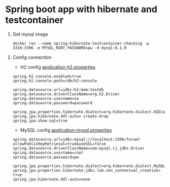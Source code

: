 # Spring boot app with hibernate and testcontainer

1. Get mysql image
    ```shell
    docker run --name spring-hibernate-testcontainer-checking -p 3316:3306 -e MYSQL_ROOT_PASSWORD=pw -d mysql:8.1.0
    ```

2. Config connection

    - H2 config [application-h2.properties](src/main/resources/application-h2.properties)
    ```properties
    spring.h2.console.enabled=true
    spring.h2.console.path=/db/h2-console

    spring.datasource.url=jdbc:h2:mem:testdb
    spring.datasource.driverClassName=org.h2.Driver
    spring.datasource.username=sa
    spring.datasource.password=password

    spring.jpa.properties.hibernate.dialect=org.hibernate.dialect.H2Dialect
    spring.jpa.hibernate.ddl-auto= create-drop
    spring.jpa.show-sql=true
    ```
   
    - MySQL config [application-mysql.properties](src/main/resources/application-mysql.properties)
    ```properties
    spring.datasource.url=jdbc:mysql://localhost:3306/forum?allowPublicKeyRetrieval=true&useSSL=false
    spring.datasource.driverClassName=com.mysql.cj.jdbc.Driver
    spring.datasource.username=root
    spring.datasource.password=pw

    spring.jpa.properties.hibernate.dialect=org.hibernate.dialect.MySQL5InnoDBDialect
    spring.jpa.properties.hibernate.jdbc.lob.non_contextual_creation= true
    spring.jpa.hibernate.ddl-auto=none
    ```
